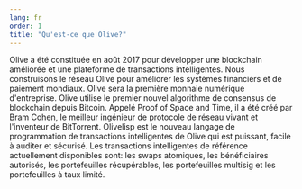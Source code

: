 ```yaml
---
lang: fr
order: 1
title: "Qu'est-ce que Olive?"
---
```


Olive a été constituée en août 2017 pour développer une blockchain améliorée et une plateforme de transactions intelligentes. Nous construisons le réseau Olive pour améliorer les systèmes financiers et de paiement mondiaux. Olive sera la première monnaie numérique d'entreprise. Olive utilise le premier nouvel algorithme de consensus de blockchain depuis Bitcoin. Appelé Proof of Space and Time, il a été créé par Bram Cohen, le meilleur ingénieur de protocole de réseau vivant et l'inventeur de BitTorrent. Olivelisp est le nouveau langage de programmation de transactions intelligentes de Olive qui est puissant, facile à auditer et sécurisé. Les transactions intelligentes de référence actuellement disponibles sont: les swaps atomiques, les bénéficiaires autorisés, les portefeuilles récupérables, les portefeuilles multisig et les portefeuilles à taux limité.
